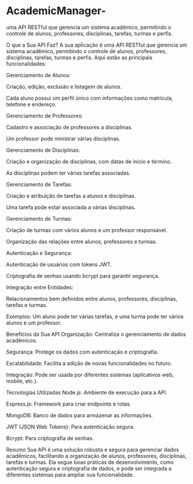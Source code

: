 # AcademicManager-
 uma API RESTful que gerencia um sistema acadêmico, permitindo o controle de alunos, professores, disciplinas, tarefas, turmas e perfis.
 
 
O que a Sua API Faz?
A sua aplicação é uma API RESTful que gerencia um sistema acadêmico, permitindo o controle de alunos, professores, disciplinas, tarefas, turmas e perfis. Aqui estão as principais funcionalidades:

Gerenciamento de Alunos:

Criação, edição, exclusão e listagem de alunos.

Cada aluno possui um perfil único com informações como matrícula, telefone e endereço.

Gerenciamento de Professores:

Cadastro e associação de professores a disciplinas.

Um professor pode ministrar várias disciplinas.

Gerenciamento de Disciplinas:

Criação e organização de disciplinas, com datas de início e término.

As disciplinas podem ter várias tarefas associadas.

Gerenciamento de Tarefas:

Criação e atribuição de tarefas a alunos e disciplinas.

Uma tarefa pode estar associada a várias disciplinas.

Gerenciamento de Turmas:

Criação de turmas com vários alunos e um professor responsável.

Organização das relações entre alunos, professores e turmas.

Autenticação e Segurança:

Autenticação de usuários com tokens JWT.

Criptografia de senhas usando bcrypt para garantir segurança.

Integração entre Entidades:

Relacionamentos bem definidos entre alunos, professores, disciplinas, tarefas e turmas.

Exemplos: Um aluno pode ter várias tarefas, e uma turma pode ter vários alunos e um professor.

Benefícios da Sua API
Organização: Centraliza o gerenciamento de dados acadêmicos.

Segurança: Protege os dados com autenticação e criptografia.

Escalabilidade: Facilita a adição de novas funcionalidades no futuro.

Integração: Pode ser usada por diferentes sistemas (aplicativos web, mobile, etc.).

Tecnologias Utilizadas
Node.js: Ambiente de execução para a API.

Express.js: Framework para criar endpoints e rotas.

MongoDB: Banco de dados para armazenar as informações.

JWT (JSON Web Tokens): Para autenticação segura.

Bcrypt: Para criptografia de senhas.

Resumo
Sua API é uma solução robusta e segura para gerenciar dados acadêmicos, facilitando a organização de alunos, professores, disciplinas, tarefas e turmas. Ela segue boas práticas de desenvolvimento, como autenticação segura e criptografia de dados, e pode ser integrada a diferentes sistemas para ampliar sua funcionalidade.
